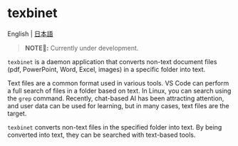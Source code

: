 # texbinet

English | [日本語](./README_jp.md)

> **NOTE📝:** Currently under development.

`texbinet` is a daemon application that converts non-text document files (pdf, PowerPoint, Word, Excel, images) in a specific folder into text.

Text files are a common format used in various tools.
VS Code can perform a full search of files in a folder based on text.
In Linux, you can search using the `grep` command.
Recently, chat-based AI has been attracting attention, and user data can be used for learning, but in many cases, text files are the target.

`texbinet` converts non-text files in the specified folder into text.
By being converted into text, they can be searched with text-based tools.
